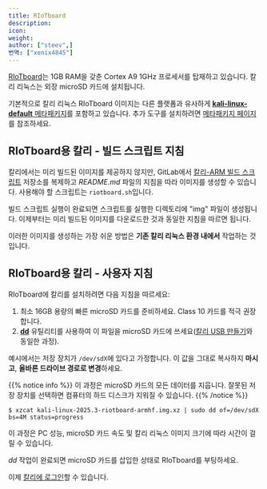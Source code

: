 ```yaml
---
title: RIoTboard
description:
icon:
weight:
author: ["steev",]
번역: ["xenix4845"]
---
```


[RIoTboard](http://riotboard.org/)는 1GB RAM을 갖춘 Cortex A9 1GHz 프로세서를 탑재하고 있습니다. 칼리 리눅스는 외장 microSD 카드에 설치됩니다.

기본적으로 칼리 리눅스 RIoTboard 이미지는 다른 플랫폼과 유사하게 [**kali-linux-default** 메타패키지](/docs/general-use/metapackages/)를 포함하고 있습니다. 추가 도구를 설치하려면 [메타패키지 페이지](/docs/general-use/metapackages/)를 참조하세요.

## RIoTboard용 칼리 - 빌드 스크립트 지침

칼리에서는 미리 빌드된 이미지를 제공하지 않지만, GitLab에서 [칼리-ARM 빌드 스크립트](https://gitlab.com/kalilinux/build-scripts/kali-arm) 저장소를 복제하고 _README.md_ 파일의 지침을 따라 이미지를 생성할 수 있습니다. 사용해야 할 스크립트는 `riotboard.sh`입니다.

빌드 스크립트 실행이 완료되면 스크립트를 실행한 디렉토리에 "img" 파일이 생성됩니다. 이제부터는 미리 빌드된 이미지를 다운로드한 것과 동일한 지침을 따르면 됩니다.

이러한 이미지를 생성하는 가장 쉬운 방법은 **기존 칼리 리눅스 환경 내에서** 작업하는 것입니다.

## RIoTboard용 칼리 - 사용자 지침

RIoTboard에 칼리를 설치하려면 다음 지침을 따르세요:

1. 최소 16GB 용량의 빠른 microSD 카드를 준비하세요. Class 10 카드를 적극 권장합니다.
2. **[dd](https://manpages.debian.org/testing/coreutils/dd.1.en.html)** 유틸리티를 사용하여 이 파일을 microSD 카드에 쓰세요([칼리 USB 만들기](/docs/usb/live-usb-install-with-windows/)와 동일한 과정).

예시에서는 저장 장치가 `/dev/sdX`에 있다고 가정합니다. 이 값을 그대로 복사하지 **마시고**, **올바른 드라이브 경로로 변경**하세요.

{{% notice info %}}
이 과정은 microSD 카드의 모든 데이터를 지웁니다. 잘못된 저장 장치를 선택하면 컴퓨터의 하드 디스크가 지워질 수 있습니다.
{{% /notice %}}

```console
$ xzcat kali-linux-2025.3-riotboard-armhf.img.xz | sudo dd of=/dev/sdX bs=4M status=progress
```

이 과정은 PC 성능, microSD 카드 속도 및 칼리 리눅스 이미지 크기에 따라 시간이 걸릴 수 있습니다.

_dd_ 작업이 완료되면 microSD 카드를 삽입한 상태로 RIoTboard를 부팅하세요.

이제 [칼리에 로그인](/docs/introduction/default-credentials/)할 수 있습니다.
